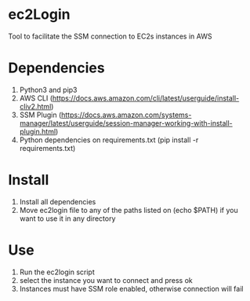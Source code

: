 # ec2Login

Tool to facilitate the SSM connection to EC2s instances in AWS

# Dependencies

1. Python3 and pip3
2. AWS CLI (https://docs.aws.amazon.com/cli/latest/userguide/install-cliv2.html)
3. SSM Plugin (https://docs.aws.amazon.com/systems-manager/latest/userguide/session-manager-working-with-install-plugin.html)
4. Python dependencies on requirements.txt (pip install -r requirements.txt)

# Install

1. Install all dependencies
2. Move ec2login file to any of the paths listed on (echo $PATH) if you want to use it in any directory

# Use

1. Run the ec2login script
2. select the instance you want to connect and press ok
3. Instances must have SSM role enabled, otherwise connection will fail
